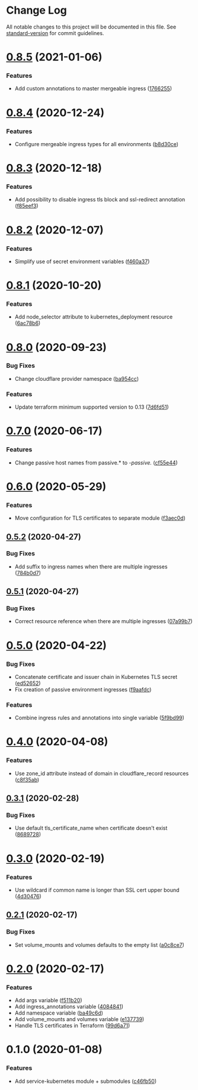 # Change Log

All notable changes to this project will be documented in this file. See [standard-version](https://github.com/conventional-changelog/standard-version) for commit guidelines.

# [0.8.5](https://github.com/ShaperTools/terraform-module-service-kubernetes/compare/v0.8.4...v0.8.5) (2021-01-06)


### Features

* Add custom annotations to master mergeable ingress ([1766255](https://github.com/ShaperTools/terraform-module-service-kubernetes/commit/1766255))



# [0.8.4](https://github.com/ShaperTools/terraform-module-service-kubernetes/compare/v0.8.3...v0.8.4) (2020-12-24)


### Features

* Configure mergeable ingress types for all environments ([b8d30ce](https://github.com/ShaperTools/terraform-module-service-kubernetes/commit/b8d30ce))



# [0.8.3](https://github.com/ShaperTools/terraform-module-service-kubernetes/compare/v0.8.2...v0.8.3) (2020-12-18)


### Features

* Add possibility to disable ingress tls block and ssl-redirect annotation ([f85eef3](https://github.com/ShaperTools/terraform-module-service-kubernetes/commit/f85eef3))



# [0.8.2](https://github.com/ShaperTools/terraform-module-service-kubernetes/compare/v0.8.1...v0.8.2) (2020-12-07)


### Features

* Simplify use of secret environment variables ([f460a37](https://github.com/ShaperTools/terraform-module-service-kubernetes/commit/f460a37))



# [0.8.1](https://github.com/ShaperTools/terraform-module-service-kubernetes/compare/v0.8.0...v0.8.1) (2020-10-20)


### Features

* Add node_selector attribute to kubernetes_deployment resource ([6ac78b6](https://github.com/ShaperTools/terraform-module-service-kubernetes/commit/6ac78b6))



# [0.8.0](https://github.com/ShaperTools/terraform-module-service-kubernetes/compare/v0.7.0...v0.8.0) (2020-09-23)


### Bug Fixes

* Change cloudflare provider namespace ([ba954cc](https://github.com/ShaperTools/terraform-module-service-kubernetes/commit/ba954cc))


### Features

* Update terraform minimum supported version to 0.13 ([7d6fd51](https://github.com/ShaperTools/terraform-module-service-kubernetes/commit/7d6fd51))



# [0.7.0](https://github.com/edahlseng/terraform-module-service-kubernetes/compare/v0.6.0...v0.7.0) (2020-06-17)


### Features

* Change passive host names from passive.* to *-passive.* ([cf55e44](https://github.com/edahlseng/terraform-module-service-kubernetes/commit/cf55e44))



# [0.6.0](https://github.com/edahlseng/terraform-module-service-kubernetes/compare/v0.5.2...v0.6.0) (2020-05-29)


### Features

* Move configuration for TLS certificates to separate module ([f3aec0d](https://github.com/edahlseng/terraform-module-service-kubernetes/commit/f3aec0d))



## [0.5.2](https://github.com/edahlseng/terraform-module-service-kubernetes/compare/v0.5.1...v0.5.2) (2020-04-27)


### Bug Fixes

* Add suffix to ingress names when there are multiple ingresses ([784b0d7](https://github.com/edahlseng/terraform-module-service-kubernetes/commit/784b0d7))



## [0.5.1](https://github.com/edahlseng/terraform-module-service-kubernetes/compare/v0.5.0...v0.5.1) (2020-04-27)


### Bug Fixes

* Correct resource reference when there are multiple ingresses ([07a99b7](https://github.com/edahlseng/terraform-module-service-kubernetes/commit/07a99b7))



# [0.5.0](https://github.com/edahlseng/terraform-module-service-kubernetes/compare/v0.4.0...v0.5.0) (2020-04-22)


### Bug Fixes

* Concatenate certificate and issuer chain in Kubernetes TLS secret ([ed52652](https://github.com/edahlseng/terraform-module-service-kubernetes/commit/ed52652))
* Fix creation of passive environment ingresses ([f9aafdc](https://github.com/edahlseng/terraform-module-service-kubernetes/commit/f9aafdc))


### Features

* Combine ingress rules and annotations into single variable ([5f9bd99](https://github.com/edahlseng/terraform-module-service-kubernetes/commit/5f9bd99))



# [0.4.0](https://github.com/edahlseng/terraform-module-service-kubernetes/compare/v0.3.1...v0.4.0) (2020-04-08)


### Features

* Use zone_id attribute instead of domain in cloudflare_record resources ([c8f35ab](https://github.com/edahlseng/terraform-module-service-kubernetes/commit/c8f35ab))



## [0.3.1](https://github.com/edahlseng/terraform-module-service-kubernetes/compare/v0.3.0...v0.3.1) (2020-02-28)


### Bug Fixes

* Use default tls_certificate_name when certificate doesn't exist ([8689728](https://github.com/edahlseng/terraform-module-service-kubernetes/commit/8689728))



# [0.3.0](https://github.com/edahlseng/terraform-module-service-kubernetes/compare/v0.2.1...v0.3.0) (2020-02-19)


### Features

* Use wildcard if common name is longer than SSL cert upper bound ([4d30476](https://github.com/edahlseng/terraform-module-service-kubernetes/commit/4d30476))



## [0.2.1](https://github.com/edahlseng/terraform-module-service-kubernetes/compare/v0.2.0...v0.2.1) (2020-02-17)


### Bug Fixes

* Set volume_mounts and volumes defaults to the empty list ([a0c8ce7](https://github.com/edahlseng/terraform-module-service-kubernetes/commit/a0c8ce7))



# [0.2.0](https://github.com/edahlseng/terraform-module-service-kubernetes/compare/v0.1.0...v0.2.0) (2020-02-17)


### Features

* Add args variable ([f511b20](https://github.com/edahlseng/terraform-module-service-kubernetes/commit/f511b20))
* Add ingress_annotations variable ([4084841](https://github.com/edahlseng/terraform-module-service-kubernetes/commit/4084841))
* Add namespace variable ([ba49c6d](https://github.com/edahlseng/terraform-module-service-kubernetes/commit/ba49c6d))
* Add volume_mounts and volumes variable ([e137739](https://github.com/edahlseng/terraform-module-service-kubernetes/commit/e137739))
* Handle TLS certificates in Terraform ([99d6a71](https://github.com/edahlseng/terraform-module-service-kubernetes/commit/99d6a71))



# 0.1.0 (2020-01-08)


### Features

* Add service-kubernetes module + submodules ([c46fb50](https://github.com/edahlseng/terraform-module-service-kubernetes/commit/c46fb50))
